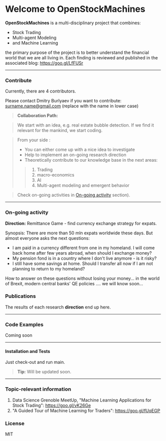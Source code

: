Welcome to OpenStockMachines
===================

**OpenStockMachines** is a multi-disciplinary project that combines:

 - Stock Trading
 - Multi-agent Modeling 
 - and Machine Learning

the primary purpose of the project  is to better understand the financial world that we are all living in. Each finding is reviewed and published in the associated blog: https://goo.gl/LfFUSr

----------

### <i class="icon-pencil"></i> Contribute

Currently, there are 4 contributors. 

Please contact Dmitry Burlyaev if you want to contribute: surname.name@gmail.com  (replace with the name in lower case)

> **Collaboration Path:**

>  We start with an idea, e.g. real estate bubble detection. 
>  If we find it relevant for the mankind, we start coding.

> From your side :
> - You can either come up with a nice idea to investigate
> - Help to implement an on-going research direction
> - Theoretically contribute to our knowledge base in the next areas:
>> 1. Trading
>> 2. macro-economics 
>> 3. AI 
>> 4. Multi-agent modeling and emergent behavior

>  
> Check on-going activities in [<i class="icon-refresh"></i> On-going activity](#on-going_activity) section).

----------

### <i class="icon-refresh"></i> On-going activity

<i class="icon-file"></i> **Direction:** Remittance Game - find currency exchange strategy for expats.

Synopsis: There are more than 50 mln expats worldwide these days. But almost everyone asks the next questions:

 - I am paid in a currency different from one in my homeland. I will come back home after few years abroad, when should I exchange money?
 - My pension fond is in a country where I don't live anymore - is it risky?
 - I still have some savings at home. Should I transfer all now if I am not planning to return to my homeland?

How to answer on these questions without losing your money... in the world of Brexit, modern central banks' QE policies .... we will know soon...

### <i class="icon-upload"></i> Publications
The results of each research **direction** end up here.

----------
### <i class="icon-cog"></i>Code Examples

Coming soon

-------------
#### <i class="icon-hdd"></i> Installation and Tests

Just check-out and run main.  

> **Tip:** Will be updated soon.


----------




### Topic-relevant information
 1.  Data Science Grenoble MeetUp, "Machine Learning Applications for Stock Trading": https://goo.gl/vK26Ge
 2.  "A Guided Tour of Machine Learning for Traders": https://goo.gl/fUqEGP

### License
MIT







